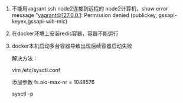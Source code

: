 
1. 不能用vagrant ssh node2连接到远程的 node2计算机，show error message "vagrant@127.0.0.1: Permission denied (publickey, gssapi-keyex,gssapi-wih-mic)

2. 在docker环境上安装redis容器，容器不能运行

3. docker本机启动多台容器导致出现后续容器启动失败

   解决方法：
   
   vim /etc/sysctl.conf
   
   添加参数 fs.aio-max-nr = 1048576
   
   sysctl -p
